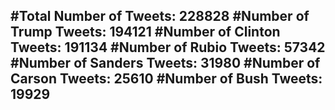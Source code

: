 #Total Number of Tweets: 228828 
#Number of Trump Tweets: 194121
#Number of Clinton Tweets: 191134
#Number of Rubio Tweets: 57342
#Number of Sanders Tweets: 31980
#Number of Carson Tweets: 25610
#Number of Bush Tweets: 19929
---
